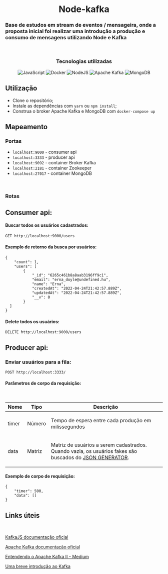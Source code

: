 <h1 align="center">Node-kafka</h1>

<h3> Base de estudos em stream de eventos / mensageira, onde a proposta inicial foi realizar uma introdução a produção e consumo de mensagens utilizando Node e Kafka</h3>
</br>

<h3 align="center"> Tecnologias utilizadas </a></h2>
<div align="center">

![JavaScript](https://img.shields.io/badge/javascript-%23323330.svg?style=for-the-badge&logo=javascript&logoColor=%23F7DF1E)
![Docker](https://img.shields.io/badge/docker-%230db7ed.svg?style=for-the-badge&logo=docker&logoColor=white)
![NodeJS](https://img.shields.io/badge/node.js-6DA55F?style=for-the-badge&logo=node.js&logoColor=white) 
![Apache Kafka](https://img.shields.io/badge/Apache%20Kafka-000?style=for-the-badge&logo=apachekafka) 
![MongoDB](https://img.shields.io/badge/MongoDB-%234ea94b.svg?style=for-the-badge&logo=mongodb&logoColor=white)
</div>


## Utilização

- Clone o repositório;
- Instale as dependências com `yarn` ou `npm install`;
- Construa o broker Apache Kafka e MongoDB com `docker-compose up`

## Mapeamento 

### Portas
- `localhost:9000` -  consumer api
- `localhost:3333` - producer api
- `localhost:9092` - container Broker Kafka
- `localhost:2181` - container Zookeeper
- `localhost:27017` - container MongoDB

</br>

### Rotas

## Consumer api:

#### Buscar todos os usuários cadastrados:

	GET http://localhost:9000/users

#### Exemplo de retorno da busca por usuários:

```
{
	"count": 1,
	"users": [
		{
			"_id": "6265c461b8a8aab3196ff9c1",
			"email": "erna_doyle@undefined.hu",
			"name": "Erna",
			"createdAt": "2022-04-24T21:42:57.889Z",
			"updatedAt": "2022-04-24T21:42:57.889Z",
			"__v": 0
		}
  ]
}
```
#### Delete todos os usuários:

	DELETE http://localhost:9000/users

## Producer api:

### Enviar usuários para a fila:

	POST http://localhost:3333/


#### Parâmetros de corpo da requisição:
</br>

| Nome    | Tipo      | Descrição                          |
|---------|-----------|--------------------------------------|
| timer			| Número			|  <p>Tempo de espera entre cada produção em milissegundos </p>							|
| data			| Matriz			|  <p>Matriz de usuários a serem cadastrados. Quando vazia, os usuários fakes são buscados do [JSON GENERATOR](https://json-generator.com/). </p>							|

#### Exemplo de corpo de requisição:

```
{
	"timer": 500,
	"data": []
}
```

## Links úteis
</br>

[KafkaJS documentação oficial](https://kafka.js.org/docs/getting-started)

[Apache Kafka documentação oficial](https://kafka.apache.org/documentation/)

[Entendendo o Apache Kafka II - Medium](https://medium.com/luizalabs/entendendo-o-apache-kafka-ii-b19d79e175f5)

[Uma breve introdução ao Kafka](https://kafka.js.org/docs/introduction)

